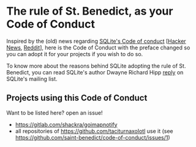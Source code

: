 # The rule of St. Benedict, as your Code of Conduct 
Inspired by the (old) news regarding [SQLite's Code of conduct](https://sqlite.org/codeofconduct.html) [[Hacker News](https://news.ycombinator.com/item?id=18273530), [Reddit](https://www.reddit.com/r/programming/comments/9qedai/sqlite_adopts_new_code_of_conduct/)], here is the Code of Conduct with the preface changed so you can adopt it for your projects if you wish to do so.

To know more about the reasons behind SQLite adopting the rule of St. Benedict, you can read SQLite's author Dwayne Richard Hipp [reply](http://sqlite.1065341.n5.nabble.com/Regarding-CoC-td104277.html#a104336) on SQLite's mailing list.

## Projects using this Code of Conduct

Want to be listed here? open an issue!

- https://gitlab.com/shackra/goimapnotify
- all repositories of https://github.com/taciturnaxolotl use it (see https://github.com/saint-benedict/code-of-conduct/issues/1)
